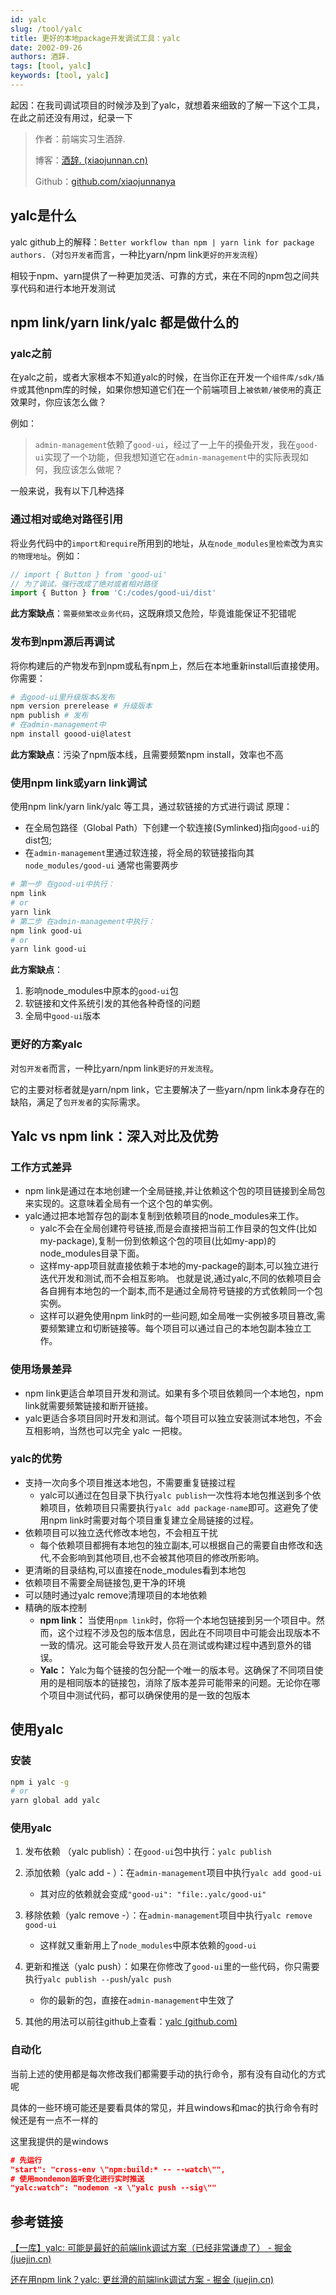 ```yaml
---
id: yalc
slug: /tool/yalc
title: 更好的本地package开发调试工具：yalc
date: 2002-09-26
authors: 酒辞.
tags: [tool, yalc]
keywords: [tool, yalc]
---
```



起因：在我司调试项目的时候涉及到了yalc，就想着来细致的了解一下这个工具，在此之前还没有用过，纪录一下



> 作者：前端实习生酒辞.
>
> 博客：[酒辞. (xiaojunnan.cn)](http://www.xiaojunnan.cn/)
>
> Github：[github.com/xiaojunnanya](https://github.com/xiaojunnanya)



## yalc是什么

yalc github上的解释：`Better workflow than npm | yarn link for package authors.`（对`包开发者`而言，一种比yarn/npm link`更好的开发流程`）

相较于npm、yarn提供了一种更加灵活、可靠的方式，来在不同的npm包之间共享代码和进行本地开发测试





## npm link/yarn link/yalc 都是做什么的

### yalc之前

在yalc之前，或者大家根本不知道yalc的时候，在当你正在开发一个`组件库/sdk/插件`或其他npm库的时候，如果你想知道它们在一个前端项目上`被依赖/被使用`的真正效果时，你应该怎么做？

例如：

> `admin-management`依赖了`good-ui`，经过了一上午的~~摸鱼~~开发，我在`good-ui`实现了一个功能，但我想知道它在`admin-management`中的实际表现如何，我应该怎么做呢？

一般来说，我有以下几种选择



### 通过相对或绝对路径引用

将业务代码中的`import和require`所用到的地址，从`在node_modules里检索`改为`真实的物理地址`。例如：

```javascript
// import { Button } from 'good-ui'
// 为了调试，强行改成了绝对或者相对路径
import { Button } from 'C:/codes/good-ui/dist'
```



**此方案缺点**：`需要频繁改业务代码`，这既麻烦又危险，毕竟谁能保证不犯错呢



### 发布到npm源后再调试

将你构建后的产物发布到npm或私有npm上，然后在本地重新install后直接使用。你需要：

```bash
# 去good-ui里升级版本&发布
npm version prerelease # 升级版本
npm publish # 发布
# 在admin-management中
npm install goood-ui@latest
```



**此方案缺点**：污染了npm版本线，且需要频繁npm install，效率也不高



### 使用npm link或yarn link调试

使用npm link/yarn link/yalc 等工具，通过软链接的方式进行调试
 原理：

- 在全局包路径（Global Path）下创建一个软连接(Symlinked)指向`good-ui`的dist包;
- 在`admin-management`里通过软连接，将全局的软链接指向其`node_modules/good-ui` 通常也需要两步

```bash
# 第一步 在good-ui中执行：
npm link
# or
yarn link
# 第二步 在admin-management中执行：
npm link good-ui
# or
yarn link good-ui
```



**此方案缺点**：

1. 影响node_modules中原本的`good-ui`包
2. 软链接和文件系统引发的其他各种奇怪的问题
3. 全局中`good-ui`版本



### 更好的方案yalc

对`包开发者`而言，一种比yarn/npm link`更好的开发流程`。

它的主要对标者就是yarn/npm link，它主要解决了一些yarn/npm link本身存在的缺陷，满足了`包开发者`的实际需求。





## Yalc vs npm link：深入对比及优势

### 工作方式差异

- npm link是通过在本地创建一个全局链接,并让依赖这个包的项目链接到全局包来实现的。这意味着全局有一个这个包的单实例。
- yalc通过把本地暂存包的副本复制到依赖项目的node_modules来工作。
  - yalc不会在全局创建符号链接,而是会直接把当前工作目录的包文件(比如my-package),复制一份到依赖这个包的项目(比如my-app)的node_modules目录下面。
  - 这样my-app项目就直接依赖于本地的my-package的副本,可以独立进行迭代开发和测试,而不会相互影响。 也就是说,通过yalc,不同的依赖项目会各自拥有本地包的一个副本,而不是通过全局符号链接的方式依赖同一个包实例。
  - 这样可以避免使用npm link时的一些问题,如全局唯一实例被多项目篡改,需要频繁建立和切断链接等。每个项目可以通过自己的本地包副本独立工作。



### 使用场景差异

- npm link更适合单项目开发和测试。如果有多个项目依赖同一个本地包，npm link就需要频繁链接和断开链接。
- yalc更适合多项目同时开发和测试。每个项目可以独立安装测试本地包，不会互相影响，当然也可以完全 yalc 一把梭。



### yalc的优势

- 支持一次向多个项目推送本地包，不需要重复链接过程
  - yalc可以通过在包目录下执行`yalc publish`一次性将本地包推送到多个依赖项目，依赖项目只需要执行`yalc add package-name`即可。这避免了使用npm link时需要对每个项目重复建立全局链接的过程。
- 依赖项目可以独立迭代修改本地包，不会相互干扰
  - 每个依赖项目都拥有本地包的独立副本,可以根据自己的需要自由修改和迭代,不会影响到其他项目,也不会被其他项目的修改所影响。
- 更清晰的目录结构,可以直接在node_modules看到本地包
- 依赖项目不需要全局链接包,更干净的环境
- 可以随时通过yalc remove清理项目的本地依赖
- 精确的版本控制
  - **npm link：** 当使用`npm link`时，你将一个本地包链接到另一个项目中。然而，这个过程不涉及包的版本信息，因此在不同项目中可能会出现版本不一致的情况。这可能会导致开发人员在测试或构建过程中遇到意外的错误。
  - **Yalc：** Yalc为每个链接的包分配一个唯一的版本号。这确保了不同项目使用的是相同版本的链接包，消除了版本差异可能带来的问题。无论你在哪个项目中测试代码，都可以确保使用的是一致的包版本





## 使用yalc

### 安装

```bash
npm i yalc -g
# or
yarn global add yalc
```



### 使用yalc

1. 发布依赖 （yalc publish）：在`good-ui`包中执行：`yalc publish`
2. 添加依赖（yalc add - ）：在`admin-management`项目中执行`yalc add good-ui`
   - 其对应的依赖就会变成`"good-ui": "file:.yalc/good-ui"`

3. 移除依赖（yalc remove -）：在`admin-management`项目中执行`yalc remove good-ui`
   - 这样就又重新用上了`node_modules`中原本依赖的`good-ui`

4. 更新和推送（yalc push）：如果在你修改了`good-ui`里的一些代码，你只需要执行`yalc publish --push`/`yalc push`
   - 你的最新的包，直接在`admin-management`中生效了
5. 其他的用法可以前往github上查看：[yalc (github.com)](https://github.com/wclr/yalc)



### 自动化

当前上述的使用都是每次修改我们都需要手动的执行命令，那有没有自动化的方式呢

具体的一些环境可能还是要看具体的常见，并且windows和mac的执行命令有时候还是有一点不一样的

这里我提供的是windows

```json
# 先运行
"start": "cross-env \"npm:build:* -- --watch\"",
# 使用mondemon监听变化进行实时推送
"yalc:watch": "nodemon -x \"yalc push --sig\""
```





## 参考链接

[【一库】yalc: 可能是最好的前端link调试方案（已经非常谦虚了） - 掘金 (juejin.cn)](https://juejin.cn/post/7033400734746066957)

[还在用npm link？yalc: 更丝滑的前端link调试方案 - 掘金 (juejin.cn)](https://juejin.cn/post/7270912883961298979)